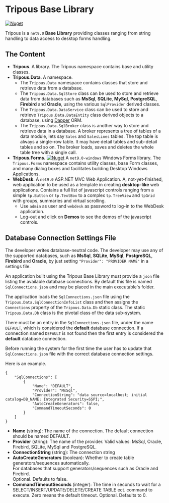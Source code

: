 ﻿

# Tripous Base Library

[![Nuget](https://img.shields.io/nuget/v/Tripous5)](https://www.nuget.org/packages/Tripous5/)

Tripous is a `net9.0` **Base Library** providing classes ranging from string handling to data access to desktop forms handling.

## The Content
 - **Tripous**. A library. The Tripous namespace contains base and utility classes.
 - **Tripous.Data**.  A namespace. 
     - The `Tripous.Data` namespace contains classes that store and retrieve data from a database. 
     - The `Tripous.Data.SqlStore` class can be used to store and retrieve data from databases such as **MsSql**, **SQLite**, **MySql**, **PostgreSQL**, **Firebird** and **Oracle**, using the various `SqlProvider` derived classes.
	 - The `Tripous.Data.DataService` class can be used to store and retrieve `Tripous.Data.DataEntity` class derived objects to a database, using [Dapper](https://en.wikipedia.org/wiki/Dapper_ORM) ORM.
	 - The `Tripous.Data.SqlBroker` class is another way to store and retrieve data in a database. A broker represents a tree of tables of a data module, lets say `Sales` and `SalesLines` tables. The top table is always a single-row table. It may have detail tables and sub-detail tables and so on. The broker loads, saves and deletes the whole table tree with a single call.
 - **Tripous.Forms.** [![Nuget](https://img.shields.io/nuget/v/Tripous5.Forms)](https://www.nuget.org/packages/Tripous5.Forms/) A `net9.0-windows` Windows Forms library. The `Tripous.Forms` namespace contains utility classes, base Form classes, and many dialog boxes and facilitates building Desktop Windows Applications.  
 - **WebDesk**. A `net9.0` ASP.NET MVC Web Application. A, not-yet-finished, web application to be used as a template in creating **desktop-like** web applications. Contains a full list of javascript controls ranging from a simple `tp.Button` or `tp.TextBox` to a complex `tp.TreeView` and `tpGrid` with groups, summaries and virtual scrolling.
    - Use `admin` as user and `webdesk` as password to log-in to the WebDesk application.
	- Log-out and click on **Demos** to see the demos of the javascript controls.


## Database Connection Settings File
The developer writes database-neutral code. The developer may use any of the supported databases, such as **MsSql**, **SQLite**, **MySql**, **PostgreSQL**, **Firebird** and **Oracle**, by just setting `"Provider": "PROVIDER NAME"` in a settings file. 

An application built using the Tripous Base Library must provide a `json` file listing the available database connections. By default this file is named `SqlConnections.json` and may be placed in the main executable's folder. 

The application loads the `SqlConnections.json` file using the `Tripous.Data.SqlConnectionInfoList` class and then assigns the `Connections` property of the  `Tripous.Data.Db` static class. The static `Tripous.Data.Db` class is the pivotal class of the data sub-system. 

There must be an entry in the `SqlConnections.json` file, under the name `DEFAULT`, which is considered the **default** database connection. If a connection named `DEFAULT` is not found then the first entry is considered the **default** database connection. 

Before running the system for the first time the user has to update that `SqlConnections.json` file with the correct database connection settings.

Here is an example.

```
{
    "SqlConnections": [
        {
            "Name": "DEFAULT",
            "Provider": "MsSql",
            "ConnectionString": "data source=localhost; initial catalog=DB_NAME; Integrated Security=SSPI;",
            "AutoCreateGenerators": false,
            "CommandTimeoutSeconds": 0
        }
    ]
}
```

- **Name** (string): The name of the connection. The default connection should be named DEFAULT. 
- **Provider** (string): The name of the provider. Valid values: MsSql, Oracle, Firebird, SQLite, MySql and PostgreSQL.                         
- **ConnectionString** (string): The connection string 
- **AutoCreateGenerators** (boolean): Whether to create table generators/sequences automatically. <br> For databases that support generators/sequences such as Oracle and Firebird.<br> Optional. Defaults to false.
- **CommandTimeoutSeconds** (integer): The time in seconds to wait for a SELECT/INSERT/UPDATE/DELETE/CREATE TABLE ect. command to execute. Zero means the default timeout. Optional. Defaults to 0.      
  






